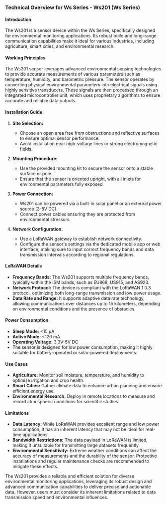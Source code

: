 ### Technical Overview for Ws Series - Ws201 (Ws Series)

#### Introduction
The Ws201 is a sensor device within the Ws Series, specifically designed for environmental monitoring applications. Its robust build and long-range communication capabilities make it ideal for various industries, including agriculture, smart cities, and environmental research.

#### Working Principles

The Ws201 sensor leverages advanced environmental sensing technologies to provide accurate measurements of various parameters such as temperature, humidity, and barometric pressure. The sensor operates by converting physical environmental parameters into electrical signals using highly sensitive transducers. These signals are then processed through an integrated microcontroller unit, which uses proprietary algorithms to ensure accurate and reliable data outputs.

#### Installation Guide

1. **Site Selection:**
   - Choose an open area free from obstructions and reflective surfaces to ensure optimal sensor performance.
   - Avoid installation near high-voltage lines or strong electromagnetic fields.

2. **Mounting Procedure:**
   - Use the provided mounting kit to secure the sensor onto a stable surface or pole.
   - Ensure that the sensor is oriented upright, with all inlets for environmental parameters fully exposed.

3. **Power Connection:**
   - Ws201 can be powered via a built-in solar panel or an external power source (3-5V DC).
   - Connect power cables ensuring they are protected from environmental stressors.

4. **Network Configuration:**
   - Use a LoRaWAN gateway to establish network connectivity.
   - Configure the sensor's settings via the dedicated mobile app or web interface, making sure to input correct frequency bands and data transmission intervals according to regional regulations.

#### LoRaWAN Details

- **Frequency Bands:** The Ws201 supports multiple frequency bands, typically within the ISM bands, such as EU868, US915, and AS923.
- **Network Protocol:** The device is compliant with the LoRaWAN 1.0.3 protocol, optimizing both long-range transmission and low power usage.
- **Data Rate and Range:** It supports adaptive data rate technology, allowing communications over distances up to 15 kilometers, depending on environmental conditions and the presence of obstacles.

#### Power Consumption

- **Sleep Mode:** <15 µA
- **Active Mode:** <120 mA
- **Operating Voltage:** 3.3V-5V DC
- The sensor is designed for low power consumption, making it highly suitable for battery-operated or solar-powered deployments.

#### Use Cases

- **Agriculture:** Monitor soil moisture, temperature, and humidity to optimize irrigation and crop health.
- **Smart Cities:** Gather climate data to enhance urban planning and ensure efficient energy use.
- **Environmental Research:** Deploy in remote locations to measure and record atmospheric conditions for scientific studies.

#### Limitations

- **Data Latency:** While LoRaWAN provides excellent range and low power consumption, it has an inherent latency that may not be ideal for real-time applications.
- **Bandwidth Restrictions:** The data payload in LoRaWAN is limited, making it unsuitable for transmitting large datasets frequently.
- **Environmental Sensitivity:** Extreme weather conditions can affect the accuracy of measurements and the durability of the sensor. Protective installations and regular maintenance checks are recommended to mitigate these effects.

The Ws201 provides a reliable and efficient solution for diverse environmental monitoring applications, leveraging its robust design and advanced communication capabilities to deliver precise and actionable data. However, users must consider its inherent limitations related to data transmission speed and environmental influences.